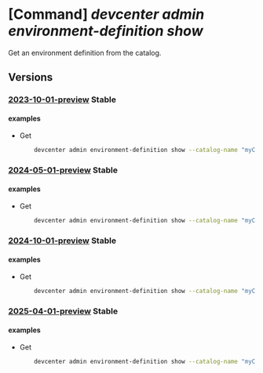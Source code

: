 # [Command] _devcenter admin environment-definition show_

Get an environment definition from the catalog.

## Versions

### [2023-10-01-preview](/Resources/mgmt-plane/L3N1YnNjcmlwdGlvbnMve30vcmVzb3VyY2Vncm91cHMve30vcHJvdmlkZXJzL21pY3Jvc29mdC5kZXZjZW50ZXIvZGV2Y2VudGVycy97fS9jYXRhbG9ncy97fS9lbnZpcm9ubWVudGRlZmluaXRpb25zL3t9/2023-10-01-preview.xml) **Stable**

<!-- mgmt-plane /subscriptions/{}/resourcegroups/{}/providers/microsoft.devcenter/devcenters/{}/catalogs/{}/environmentdefinitions/{} 2023-10-01-preview -->

#### examples

- Get
    ```bash
        devcenter admin environment-definition show --catalog-name "myCatalog" --dev-center "Contoso" --environment-definition-name "myEnvironmentDefinition" --resource-group "rg1"
    ```

### [2024-05-01-preview](/Resources/mgmt-plane/L3N1YnNjcmlwdGlvbnMve30vcmVzb3VyY2Vncm91cHMve30vcHJvdmlkZXJzL21pY3Jvc29mdC5kZXZjZW50ZXIvZGV2Y2VudGVycy97fS9jYXRhbG9ncy97fS9lbnZpcm9ubWVudGRlZmluaXRpb25zL3t9/2024-05-01-preview.xml) **Stable**

<!-- mgmt-plane /subscriptions/{}/resourcegroups/{}/providers/microsoft.devcenter/devcenters/{}/catalogs/{}/environmentdefinitions/{} 2024-05-01-preview -->

#### examples

- Get
    ```bash
        devcenter admin environment-definition show --catalog-name "myCatalog" --dev-center "Contoso" --environment-definition-name "myEnvironmentDefinition" --resource-group "rg1"
    ```

### [2024-10-01-preview](/Resources/mgmt-plane/L3N1YnNjcmlwdGlvbnMve30vcmVzb3VyY2Vncm91cHMve30vcHJvdmlkZXJzL21pY3Jvc29mdC5kZXZjZW50ZXIvZGV2Y2VudGVycy97fS9jYXRhbG9ncy97fS9lbnZpcm9ubWVudGRlZmluaXRpb25zL3t9/2024-10-01-preview.xml) **Stable**

<!-- mgmt-plane /subscriptions/{}/resourcegroups/{}/providers/microsoft.devcenter/devcenters/{}/catalogs/{}/environmentdefinitions/{} 2024-10-01-preview -->

#### examples

- Get
    ```bash
        devcenter admin environment-definition show --catalog-name "myCatalog" --dev-center "Contoso" --environment-definition-name "myEnvironmentDefinition" --resource-group "rg1"
    ```

### [2025-04-01-preview](/Resources/mgmt-plane/L3N1YnNjcmlwdGlvbnMve30vcmVzb3VyY2Vncm91cHMve30vcHJvdmlkZXJzL21pY3Jvc29mdC5kZXZjZW50ZXIvZGV2Y2VudGVycy97fS9jYXRhbG9ncy97fS9lbnZpcm9ubWVudGRlZmluaXRpb25zL3t9/2025-04-01-preview.xml) **Stable**

<!-- mgmt-plane /subscriptions/{}/resourcegroups/{}/providers/microsoft.devcenter/devcenters/{}/catalogs/{}/environmentdefinitions/{} 2025-04-01-preview -->

#### examples

- Get
    ```bash
        devcenter admin environment-definition show --catalog-name "myCatalog" --dev-center "Contoso" --environment-definition-name "myEnvironmentDefinition" --resource-group "rg1"
    ```
